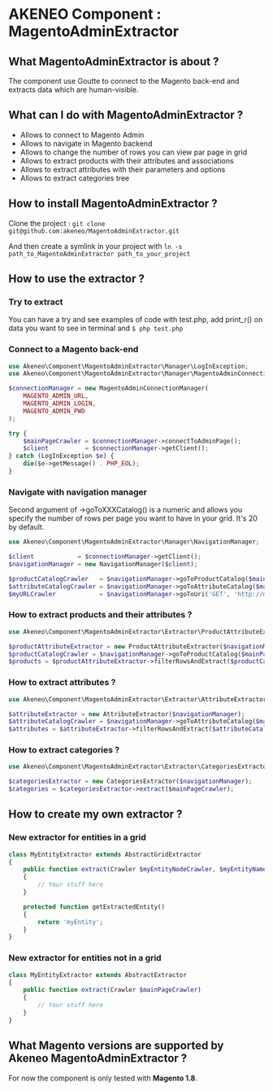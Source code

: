 AKENEO Component : MagentoAdminExtractor
========================================

## What MagentoAdminExtractor is about ?

The component use Goutte to connect to the Magento back-end and extracts data which are human-visible.

## What can I do with MagentoAdminExtractor ?

- Allows to connect to Magento Admin
- Allows to navigate in Magento backend
- Allows to change the number of rows you can view par page in grid
- Allows to extract products with their attributes and associations
- Allows to extract attributes with their parameters and options
- Allows to extract categories tree

## How to install MagentoAdminExtractor ?

Clone the project :
``git clone git@github.com:akeneo/MagentoAdminExtractor.git``

And then create a symlink in your project with ``ln -s path_to_MagentoAdminExtractor path_to_your_project``

## How to use the extractor ?

### Try to extract

You can have a try and see examples of code with test.php, add print_r() on data you want to see in terminal and
``$ php test.php``

### Connect to a Magento back-end

``` php
use Akeneo\Component\MagentoAdminExtractor\Manager\LogInException;
use Akeneo\Component\MagentoAdminExtractor\Manager\MagentoAdminConnectionManager;

$connectionManager = new MagentoAdminConnectionManager(
    MAGENTO_ADMIN_URL,
    MAGENTO_ADMIN_LOGIN,
    MAGENTO_ADMIN_PWD
);

try {
    $mainPageCrawler = $connectionManager->connectToAdminPage();
    $client          = $connectionManager->getClient();
} catch (LogInException $e) {
    die($e->getMessage() . PHP_EOL);
}
```

### Navigate with navigation manager

Second argument of ->goToXXXCatalog() is a numeric and allows you specify the number of rows per page you want to have in your grid. It's 20 by default.

``` php
use Akeneo\Component\MagentoAdminExtractor\Manager\NavigationManager;

$client            = $connectionManager->getClient();
$navigationManager = new NavigationManager($client);

$productCatalogCrawler   = $navigationManager->goToProductCatalog($mainPageCrawler, 50);
$attributeCatalogCrawler = $navigationManager->goToAttributeCatalog($mainPageCrawler, 50);
$myURLCrawler            = $navigationManager->goToUri('GET', 'http://magento.local/index.php/admin/catalog_product/edit/id/5/key/secret_key/store/1');
```

### How to extract products and their attributes ?

``` php
use Akeneo\Component\MagentoAdminExtractor\Extractor\ProductAttributeExtractor;

$productAttributeExtractor = new ProductAttributeExtractor($navigationManager);
$productCatalogCrawler = $navigationManager->goToProductCatalog($mainPageCrawler, 50);
$products = $productAttributeExtractor->filterRowsAndExtract($productCatalogCrawler);
```

### How to extract attributes ?

``` php
use Akeneo\Component\MagentoAdminExtractor\Extractor\AttributeExtractor;

$attributeExtractor = new AttributeExtractor($navigationManager);
$attributeCatalogCrawler = $navigationManager->goToAttributeCatalog($mainPageCrawler, 50);
$attributes = $attributeExtractor->filterRowsAndExtract($attributeCatalogCrawler);
```

### How to extract categories ?

``` php
use Akeneo\Component\MagentoAdminExtractor\Extractor\CategoriesExtractor;

$categoriesExtractor = new CategoriesExtractor($navigationManager);
$categories = $categoriesExtractor->extract($mainPageCrawler);
```

## How to create my own extractor ?

### New extractor for entities in a grid

``` php
class MyEntityExtractor extends AbstractGridExtractor
{
    public function extract(Crawler $myEntityNodeCrawler, $myEntityName = '')
    {
        // Your stuff here
    }

    protected function getExtractedEntity()
    {
        return 'myEntity';
    }
}
```

### New extractor for entities not in a grid

``` php
class MyEntityExtractor extends AbstractExtractor
{
    public function extract(Crawler $mainPageCrawler)
    {
        // Your stuff here
    }
}
```

## What Magento versions are supported by Akeneo MagentoAdminExtractor ?

For now the component is only tested with **Magento 1.8**.
